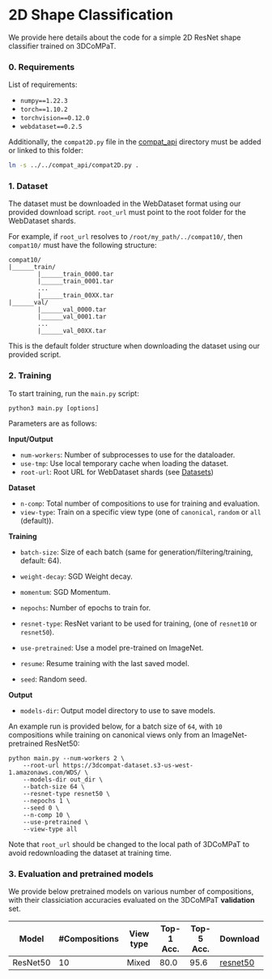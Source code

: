 # 2D Shape Classification

We provide here details about the code for a simple 2D ResNet shape classifier trained on 3DCoMPaT.

### 0. Requirements
List of requirements:

- `numpy==1.22.3`
- `torch==1.10.2`
- `torchvision==0.12.0`
- `webdataset==0.2.5`

Additionally, the `compat2D.py` file in the [compat_api](../../compat_api/) directory must be added or linked to this folder:

```bash
ln -s ../../compat_api/compat2D.py .
```

### 1. Dataset
The dataset must be downloaded in the WebDataset format using our provided download script. `root_url` must point to the root folder for the WebDataset shards.

For example, if `root_url` resolves to `/root/my_path/../compat10/`, then `compat10/` must have the following structure:

```
compat10/
|______train/
        |______train_0000.tar
        |______train_0001.tar
        ...
        |______train_00XX.tar
|______val/
        |______val_0000.tar
        |______val_0001.tar
        ...
        |______val_00XX.tar
```

This is the default folder structure when downloading the dataset using our provided script.

### 2. Training
To start training, run the `main.py` script:

`python3 main.py [options]`

Parameters are as follows:

**Input/Output**
- `num-workers`: Number of subprocesses to use for the dataloader.
- `use-tmp`: Use local temporary cache when loading the dataset.
- `root-url`: Root URL for WebDataset shards (see [Datasets](#1-dataset))


**Dataset**
- `n-comp`: Total number of compositions to use for training and evaluation.
- `view-type`: Train on a specific view type (one of `canonical`, `random` or `all` (default)).


**Training**
- `batch-size`: Size of each batch (same for generation/filtering/training, default: 64).
- `weight-decay`: SGD Weight decay.
- `momentum`: SGD Momentum.

- `nepochs`: Number of epochs to train for.
- `resnet-type`: ResNet variant to be used for training, (one of `resnet10` or `resnet50`).
- `use-pretrained`: Use a model pre-trained on ImageNet.

- `resume`: Resume training with the last saved model.
- `seed`: Random seed.

**Output**

- `models-dir`: Output model directory to use to save models.

An example run is provided below, for a batch size of `64`, with `10` compositions while training on canonical views only from an ImageNet-pretrained ResNet50:

```
python main.py --num-workers 2 \
    --root-url https://3dcompat-dataset.s3-us-west-1.amazonaws.com/WDS/ \
    --models-dir out_dir \
    --batch-size 64 \
    --resnet-type resnet50 \
    --nepochs 1 \
    --seed 0 \
    --n-comp 10 \
	--use-pretrained \
    --view-type all
```

Note that `root_url` should be changed to the local path of 3DCoMPaT to avoid redownloading the dataset at training time.

### 3. Evaluation and pretrained models
We provide below pretrained models on various number of compositions, with their classiciation accuracies evaluated on the 3DCoMPaT **validation** set.

| Model | #Compositions | View type | Top-1 Acc. | Top-5 Acc. | Download |
|--|--|--|--|--|--|
|ResNet50 | 10 | Mixed | 80.0 | 95.6 | [resnet50](https://drive.google.com/file/d/1bmN_nE2tttTkcjG0U7RvFpX9Ol7DEnnP/view?usp=share_link) | 
